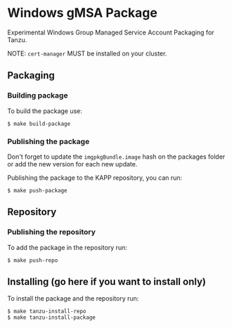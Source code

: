 # Windows gMSA Package

Experimental Windows Group Managed Service Account Packaging for Tanzu.

NOTE: `cert-manager` MUST be installed on your cluster.

## Packaging

### Building package

To build the package use:

```
$ make build-package
```

### Publishing the package

Don't forget to update the `imgpkgBundle.image` hash on the packages folder or add the new version for each new update.

Publishing the package to the KAPP repository, you can run:

```
$ make push-package
```

## Repository

### Publishing the repository

To add the package in the repository run:

```
$ make push-repo
```

## Installing (go here if you want to install only)

To install the package and the repository run:

```
$ make tanzu-install-repo
$ make tanzu-install-package
```